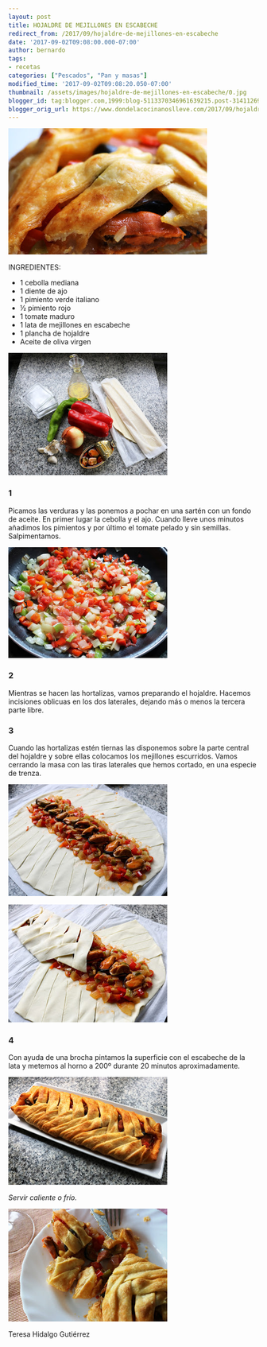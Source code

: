 ```yaml
---
layout: post
title: HOJALDRE DE MEJILLONES EN ESCABECHE
redirect_from: /2017/09/hojaldre-de-mejillones-en-escabeche
date: '2017-09-02T09:08:00.000-07:00'
author: bernardo
tags:
- recetas
categories: ["Pescados", "Pan y masas"]
modified_time: '2017-09-02T09:08:20.050-07:00'
thumbnail: /assets/images/hojaldre-de-mejillones-en-escabeche/0.jpg
blogger_id: tag:blogger.com,1999:blog-5113370346961639215.post-3141126982963681221
blogger_orig_url: https://www.dondelacocinanoslleve.com/2017/09/hojaldre-de-mejillones-en-escabeche.html
---
```


![](/assets/images/hojaldre-de-mejillones-en-escabeche/0.jpg)

  
INGREDIENTES:

* 1 cebolla mediana
* 1 diente de ajo
* 1 pimiento verde italiano
* ½ pimiento rojo
* 1 tomate maduro
* 1 lata de mejillones en escabeche
* 1 plancha de hojaldre
* Aceite de oliva virgen  

![](/assets/images/hojaldre-de-mejillones-en-escabeche/1.jpg)

  

### 1

Picamos las verduras y las ponemos a pochar en una sartén con un fondo de aceite. En primer lugar la cebolla y el ajo. Cuando lleve unos minutos añadimos los pimientos y por último el tomate pelado y sin semillas. Salpimentamos.  

![](/assets/images/hojaldre-de-mejillones-en-escabeche/2.jpg)

  

### 2

Mientras se hacen las hortalizas, vamos preparando el hojaldre. Hacemos incisiones oblicuas en los dos laterales, dejando más o menos la tercera parte libre.  

### 3

Cuando las hortalizas estén tiernas las disponemos sobre la parte central del hojaldre y sobre ellas colocamos los mejillones escurridos. Vamos cerrando la masa con las tiras laterales que hemos cortado, en una especie de trenza.  

![](/assets/images/hojaldre-de-mejillones-en-escabeche/3.jpg)

  

![](/assets/images/hojaldre-de-mejillones-en-escabeche/4.jpg)

  

### 4

Con ayuda de una brocha pintamos la superficie con el escabeche de la lata y metemos al horno a 200º durante 20 minutos aproximadamente.  

![](/assets/images/hojaldre-de-mejillones-en-escabeche/5.jpg)

  
_Servir caliente o frío._

![](/assets/images/hojaldre-de-mejillones-en-escabeche/6.jpg)

Teresa Hidalgo Gutiérrez
